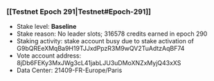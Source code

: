 ### [[Testnet Epoch 291|Testnet#Epoch-291]]
* Stake level: **Baseline**
* Stake reason: No leader slots; 316578 credits earned in epoch 290
* Staking activity: stake account busy due to stake activation of G9bQREeXMqBa9H19TJJxdPpzR3M9wQV2TuAdtzAqBF74
* Vote account address: 8jDb6FEKy3MxJWg3cL41jabLJU3uDMoXNZxMyjQ43xXS
* Data Center: 21409-FR-Europe/Paris